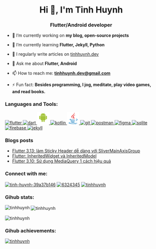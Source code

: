 <h1 align="center">Hi 👋, I'm Tinh Huynh</h1>
<h3 align="center">Flutter/Android developer</h3>

- 🔭 I’m currently working on **my blog, open-source projects**

- 🌱 I’m currently learning **Flutter, Jekyll, Python**

- 📝 I regularly write articles on [tinhhuynh.dev](https://www.tinhhuynh.dev)

- 💬 Ask me about **Flutter, Android**

- 📫 How to reach me: **tinhhuynh.dev@gmail.com**

- ⚡ Fun fact: **Besides programming, I jog, meditate, play video games, and read books.**

<h3 align="left">Languages and Tools:</h3>
<p align="left">
  <a href="https://flutter.dev" target="_blank" rel="noreferrer"> <img src="https://www.vectorlogo.zone/logos/flutterio/flutterio-icon.svg" alt="flutter" width="40" height="40"/> </a>
  <a href="https://dart.dev" target="_blank" rel="noreferrer"> <img src="https://www.vectorlogo.zone/logos/dartlang/dartlang-icon.svg" alt="dart" width="40" height="40"/> </a>
  <a href="https://developer.android.com" target="_blank" rel="noreferrer"> <img src="https://raw.githubusercontent.com/devicons/devicon/master/icons/android/android-original-wordmark.svg" alt="android" width="40" height="40"/> </a> 
  <a href="https://kotlinlang.org" target="_blank" rel="noreferrer"> <img src="https://www.vectorlogo.zone/logos/kotlinlang/kotlinlang-icon.svg" alt="kotlin" width="40" height="40"/> </a> 
  <a href="https://www.java.com" target="_blank" rel="noreferrer"> <img src="https://raw.githubusercontent.com/devicons/devicon/master/icons/java/java-original.svg" alt="java" width="40" height="40"/> </a> 
  <a href="https://git-scm.com/" target="_blank" rel="noreferrer"> <img src="https://www.vectorlogo.zone/logos/git-scm/git-scm-icon.svg" alt="git" width="40" height="40"/> </a>
   <a href="https://postman.com" target="_blank" rel="noreferrer"> <img src="https://www.vectorlogo.zone/logos/getpostman/getpostman-icon.svg" alt="postman" width="40" height="40"/> </a> 
  <a href="https://www.figma.com/" target="_blank" rel="noreferrer"> <img src="https://www.vectorlogo.zone/logos/figma/figma-icon.svg" alt="figma" width="40" height="40"/> </a> 
  <a href="https://www.sqlite.org/" target="_blank" rel="noreferrer"> <img src="https://www.vectorlogo.zone/logos/sqlite/sqlite-icon.svg" alt="sqlite" width="40" height="40"/> </a>
  <a href="https://firebase.google.com/" target="_blank" rel="noreferrer"> <img src="https://www.vectorlogo.zone/logos/firebase/firebase-icon.svg" alt="firebase" width="40" height="40"/> </a>   <a href="https://jekyllrb.com/" target="_blank" rel="noreferrer"> <img src="https://www.vectorlogo.zone/logos/jekyllrb/jekyllrb-icon.svg" alt="jekyll" width="40" height="40"/> </a> </p>

### Blogs posts
<!-- BLOG-POST-LIST:START -->
- [Flutter 3.13: làm Sticky Header dễ dàng với SliverMainAxisGroup](https://www.tinhhuynh.dev//programming/flutter/group-main-axis-sliver/)
- [Flutter: InheritedWidget và InheritedModel](https://www.tinhhuynh.dev//programming/flutter/inherited-widget-model/)
- [Flutter 3.10: Sử dụng MediaQuery 1 cách hiệu quả](https://www.tinhhuynh.dev//programming/flutter/media-query-xxx-of/)
<!-- BLOG-POST-LIST:END -->


<h3 align="left">Connect with me:</h3>
<p align="left">
<a href="https://linkedin.com/in/tinh-huynh-39a37b146" target="blank"><img align="center" src="https://raw.githubusercontent.com/rahuldkjain/github-profile-readme-generator/master/src/images/icons/Social/linked-in-alt.svg" alt="tinh-huynh-39a37b146" height="30" width="40" /></a>
<a href="https://stackoverflow.com/users/6324345" target="blank"><img align="center" src="https://raw.githubusercontent.com/rahuldkjain/github-profile-readme-generator/master/src/images/icons/Social/stack-overflow.svg" alt="6324345" height="30" width="40" /></a>
<a href="https://www.leetcode.com/tinhhuynh" target="blank"><img align="center" src="https://raw.githubusercontent.com/rahuldkjain/github-profile-readme-generator/master/src/images/icons/Social/leet-code.svg" alt="tinhhuynh" height="30" width="40" /></a>
</p>


<h3 align="left">Gihub stats:</h3>
<p><img align="left" src="https://github-readme-stats.vercel.app/api/top-langs?username=tinhhuynh&show_icons=true&locale=en&layout=compact" alt="tinhhuynh" /></p>

<p>&nbsp;<img align="center" src="https://github-readme-stats.vercel.app/api?username=tinhhuynh&show_icons=true&locale=en" alt="tinhhuynh" /></p>

<p><img align="center" src="https://github-readme-streak-stats.herokuapp.com/?user=tinhhuynh&" alt="tinhhuynh" /></p>

<h3 align="left">Gihub achievements:</h3>
<p align="left"> <a href="https://github.com/ryo-ma/github-profile-trophy"><img src="https://github-profile-trophy.vercel.app/?username=tinhhuynh" alt="tinhhuynh" /></a> </p>


